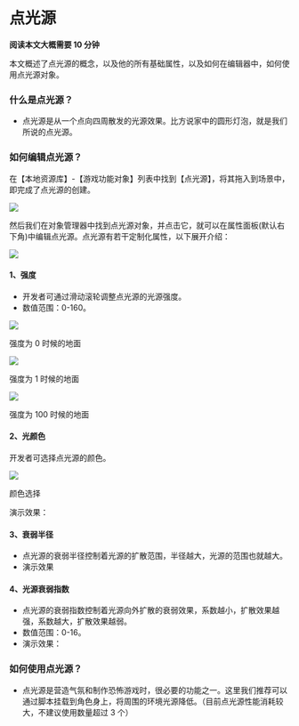 # 点光源

**阅读本文大概需要 10 分钟**

本文概述了点光源的概念，以及他的所有基础属性，以及如何在编辑器中，如何使用点光源对象。

### 什么是点光源？

- 点光源是从一个点向四周散发的光源效果。比方说家中的圆形灯泡，就是我们所说的点光源。

### 如何编辑点光源？

在【本地资源库】-【游戏功能对象】列表中找到【点光源】，将其拖入到场景中，即完成了点光源的创建。

![](static/boxcnBj8k8cFAFy2KsR7PCULqch.png)

然后我们在对象管理器中找到点光源对象，并点击它，就可以在属性面板(默认右下角)中编辑点光源。点光源有若干定制化属性，以下展开介绍：

![](static/boxcnikVLNF1REgFRvwzzfvoxZC.png)

#### 1、强度

- 开发者可通过滑动滚轮调整点光源的光源强度。
- 数值范围：0-160。

![](static/boxcnQaOeiovbqmDY8DcPsLDWMe.png)

强度为 0 时候的地面

![](static/boxcn47hLTc8l40Gb2QQ3UeIQMq.png)

强度为 1 时候的地面

![](static/boxcnBSJSsURTJ1Id5rtHLlu68d.png)

强度为 100 时候的地面

#### 2、光颜色

开发者可选择点光源的颜色。

![](static/boxcnAPfTPekBx0y3REt4TtGAAb.png)

颜色选择

演示效果：

#### 3、衰弱半径

- 点光源的衰弱半径控制着光源的扩散范围，半径越大，光源的范围也就越大。
- 演示效果

#### 4、光源衰弱指数

- 点光源的衰弱指数控制着光源向外扩散的衰弱效果，系数越小，扩散效果越强，系数越大，扩散效果越弱。
- 数值范围：0-16。
- 演示效果：

### 如何使用点光源？

- 点光源是营造气氛和制作恐怖游戏时，很必要的功能之一。这里我们推荐可以通过脚本挂载到角色身上，将周围的环境光源降低。（目前点光源性能消耗较大，不建议使用数量超过 3 个）
